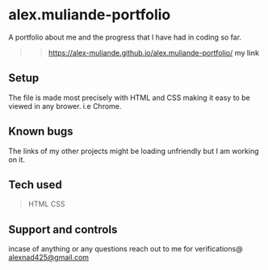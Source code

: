 # alex.muliande-portfolio
A portfolio about me and the progress that I have had in coding so far.
>>https://alex-muliande.github.io/alex.muliande-portfolio/
**my link**

## Setup
The file is made most precisely with HTML and CSS making it easy to be viewed in any brower. i.e Chrome.

## Known bugs 
The links of my other projects might be loading unfriendly but I am working on it.

## Tech used 
>HTML
>CSS

## Support and controls 
incase of anything or any questions reach out to me for verifications@ alexnad425@gmail.com

